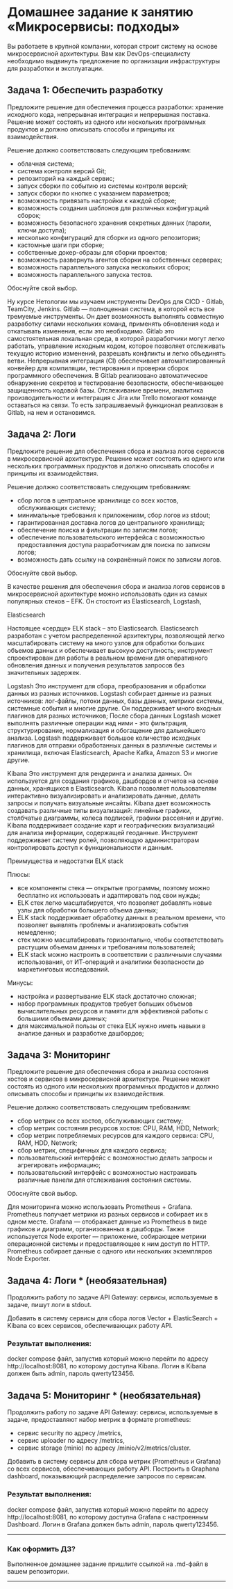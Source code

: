 # Домашнее задание к занятию «Микросервисы: подходы»

Вы работаете в крупной компании, которая строит систему на основе микросервисной архитектуры.
Вам как DevOps-специалисту необходимо выдвинуть предложение по организации инфраструктуры для разработки и эксплуатации.


## Задача 1: Обеспечить разработку

Предложите решение для обеспечения процесса разработки: хранение исходного кода, непрерывная интеграция и непрерывная поставка. 
Решение может состоять из одного или нескольких программных продуктов и должно описывать способы и принципы их взаимодействия.

Решение должно соответствовать следующим требованиям:
- облачная система;
- система контроля версий Git;
- репозиторий на каждый сервис;
- запуск сборки по событию из системы контроля версий;
- запуск сборки по кнопке с указанием параметров;
- возможность привязать настройки к каждой сборке;
- возможность создания шаблонов для различных конфигураций сборок;
- возможность безопасного хранения секретных данных (пароли, ключи доступа);
- несколько конфигураций для сборки из одного репозитория;
- кастомные шаги при сборке;
- собственные докер-образы для сборки проектов;
- возможность развернуть агентов сборки на собственных серверах;
- возможность параллельного запуска нескольких сборок;
- возможность параллельного запуска тестов.

Обоснуйте свой выбор.

Ну курсе Нетологии мы изучаем инструменты DevOps для CICD - Gitlab, TeamCity, Jenkins. Gitlab — полноценная система, в которой есть все тремуемые инструменты.
Он дает возможность выполнять совместную разработку силами нескольких команд, применять обновления кода и откатывать изменения, если это необходимо.
Gitlab это самостоятельная локальная среда, в которой разработчики могут легко работать, управление исходным кодом, которое позволяет отслеживать текущую историю изменений, разрешать конфликты и легко объединять ветви.
Непрерывная интеграция (CI) обеспечивает автоматизированный конвейер для компиляции, тестирования и проверки сборок программного обеспечения.
В Gitlab реализовано автоматическое обнаружение секретов и тестирование безопасности, обеспечивающее защищенность кодовой базы. Отслеживание времени, аналитика производительности и интеграция с Jira или Trello помогают команде оставаться на связи.
То есть запрашиваемый функционал реализован в Gitlab, на нем и остановимся.

## Задача 2: Логи

Предложите решение для обеспечения сбора и анализа логов сервисов в микросервисной архитектуре.
Решение может состоять из одного или нескольких программных продуктов и должно описывать способы и принципы их взаимодействия.

Решение должно соответствовать следующим требованиям:
- сбор логов в центральное хранилище со всех хостов, обслуживающих систему;
- минимальные требования к приложениям, сбор логов из stdout;
- гарантированная доставка логов до центрального хранилища;
- обеспечение поиска и фильтрации по записям логов;
- обеспечение пользовательского интерфейса с возможностью предоставления доступа разработчикам для поиска по записям логов;
- возможность дать ссылку на сохранённый поиск по записям логов.

Обоснуйте свой выбор.

В качестве решения для обеспечения сбора и анализа логов сервисов в микросервисной архитектуре можно использовать один из самых популярных стеков – ЕFK.
Он стостоит из Elasticsearch, Logstash, 

Elasticsearch

Настоящее «сердце» ELK stack – это Elasticsearch. Elasticsearch разработан с учетом распределенной архитектуры, позволяющей легко масштабировать систему на много узлов для обработки больших объемов данных и обеспечивает высокую доступность; инструмент спроектирован для работы в реальном времени для оперативного обновления данных и получения результатов запросов без значительных задержек.

Logstash
Это инструмент для сбора, преобразования и обработки данных из разных источников. Logstash собирает данные из разных источников: лог-файлы, потоки данных, базы данных, метрики системы, системные события и многие другие. Он поддерживает много входных плагинов для разных источников; После сбора данных Logstash может выполнять различные операции над ними -  это фильтрация, структурирование, нормализация и обогащение для дальнейшего анализа. Logstash поддерживает большое количество исходных плагинов для отправки обработанных данных в различные системы и хранилища, включая Elasticsearch, Apache Kafka, Amazon S3 и многие другие. 

Kibana
Это инструмент для рендеринга и анализа данных. Он используется для создания графиков, дашбордов и отчетов на основе данных, хранящихся в Elasticsearch. Kibana позволяет пользователям интерактивно визуализировать и анализировать данные, делать запросы и получать визуальные инсайты.
Kibana дает возможность создавать различные типы визуализаций: линейные графики, столбчатые диаграммы, колеса подписей, графики рассеяния и другие. Kibana поддерживает создание карт и географических визуализаций для анализа информации, содержащей геоданные. Инструмент поддерживает систему ролей, позволяющую администраторам контролировать доступ к функциональности и данным.

Преимущества и недостатки ELK stack

Плюсы:
- все компоненты стека — открытые программы, поэтому можно бесплатно их использовать и адаптировать под свои нужды;
- ELK стек легко масштабируется, что позволяет добавлять новые узлы для обработки большего объема данных;
- ELK stack поддерживает обработку данных в реальном времени, что позволяет выявлять проблемы и анализировать события немедленно;
- стек можно масштабировать горизонтально, чтобы соответствовать растущим объемам данных и требованиям пользователей;
- ELK stack можно настроить в соответствии с различными случаями использования, от ИТ-операций и аналитики безопасности до маркетинговых исследований.

Минусы:
- настройка и развертывание ELK stack достаточно сложная;
- набор программных продуктов требует больших объемов вычислительных ресурсов и памяти для эффективной работы с большими объемами данных;
- для максимальной пользы от стека ELK нужно иметь навыки в анализе данных и разработке дашбордов;




## Задача 3: Мониторинг

Предложите решение для обеспечения сбора и анализа состояния хостов и сервисов в микросервисной архитектуре.
Решение может состоять из одного или нескольких программных продуктов и должно описывать способы и принципы их взаимодействия.

Решение должно соответствовать следующим требованиям:
- сбор метрик со всех хостов, обслуживающих систему;
- сбор метрик состояния ресурсов хостов: CPU, RAM, HDD, Network;
- сбор метрик потребляемых ресурсов для каждого сервиса: CPU, RAM, HDD, Network;
- сбор метрик, специфичных для каждого сервиса;
- пользовательский интерфейс с возможностью делать запросы и агрегировать информацию;
- пользовательский интерфейс с возможностью настраивать различные панели для отслеживания состояния системы.

Обоснуйте свой выбор.


Для мониторинга можно использовать Prometheus + Grafana.
Prometheus получает метрики из разных сервисов и собирает их в одном месте. Grafana — отображает данные из Prometheus в виде графиков и диаграмм, организованных в дашборды.
Также используется Node exporter — приложение, собирающее метрики операционной системы и предоставляющее к ним доступ по HTTP. Prometheus собирает данные с одного или нескольких экземпляров Node Exporter.


## Задача 4: Логи * (необязательная)

Продолжить работу по задаче API Gateway: сервисы, используемые в задаче, пишут логи в stdout. 

Добавить в систему сервисы для сбора логов Vector + ElasticSearch + Kibana со всех сервисов, обеспечивающих работу API.

### Результат выполнения: 

docker compose файл, запустив который можно перейти по адресу http://localhost:8081, по которому доступна Kibana.
Логин в Kibana должен быть admin, пароль qwerty123456.


## Задача 5: Мониторинг * (необязательная)

Продолжить работу по задаче API Gateway: сервисы, используемые в задаче, предоставляют набор метрик в формате prometheus:

- сервис security по адресу /metrics,
- сервис uploader по адресу /metrics,
- сервис storage (minio) по адресу /minio/v2/metrics/cluster.

Добавить в систему сервисы для сбора метрик (Prometheus и Grafana) со всех сервисов, обеспечивающих работу API.
Построить в Graphana dashboard, показывающий распределение запросов по сервисам.

### Результат выполнения: 

docker compose файл, запустив который можно перейти по адресу http://localhost:8081, по которому доступна Grafana с настроенным Dashboard.
Логин в Grafana должен быть admin, пароль qwerty123456.

---

### Как оформить ДЗ?

Выполненное домашнее задание пришлите ссылкой на .md-файл в вашем репозитории.

---
